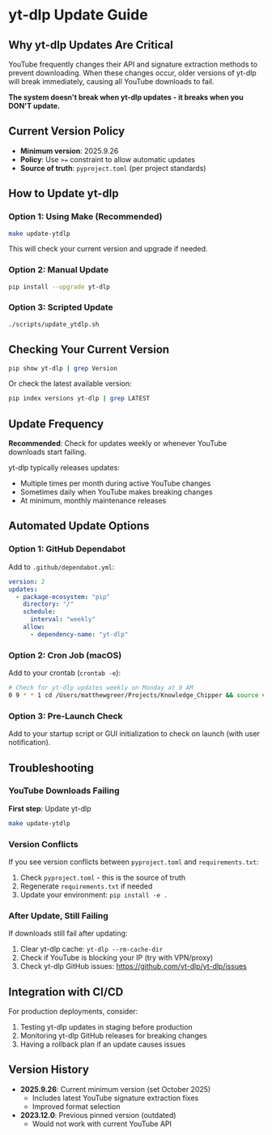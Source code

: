 # yt-dlp Update Guide

## Why yt-dlp Updates Are Critical

YouTube frequently changes their API and signature extraction methods to prevent downloading. When these changes occur, older versions of yt-dlp will break immediately, causing all YouTube downloads to fail.

**The system doesn't break when yt-dlp updates - it breaks when you DON'T update.**

## Current Version Policy

- **Minimum version**: 2025.9.26
- **Policy**: Use `>=` constraint to allow automatic updates
- **Source of truth**: `pyproject.toml` (per project standards)

## How to Update yt-dlp

### Option 1: Using Make (Recommended)
```bash
make update-ytdlp
```
This will check your current version and upgrade if needed.

### Option 2: Manual Update
```bash
pip install --upgrade yt-dlp
```

### Option 3: Scripted Update
```bash
./scripts/update_ytdlp.sh
```

## Checking Your Current Version

```bash
pip show yt-dlp | grep Version
```

Or check the latest available version:
```bash
pip index versions yt-dlp | grep LATEST
```

## Update Frequency

**Recommended**: Check for updates weekly or whenever YouTube downloads start failing.

yt-dlp typically releases updates:
- Multiple times per month during active YouTube changes
- Sometimes daily when YouTube makes breaking changes
- At minimum, monthly maintenance releases

## Automated Update Options

### Option 1: GitHub Dependabot
Add to `.github/dependabot.yml`:
```yaml
version: 2
updates:
  - package-ecosystem: "pip"
    directory: "/"
    schedule:
      interval: "weekly"
    allow:
      - dependency-name: "yt-dlp"
```

### Option 2: Cron Job (macOS)
Add to your crontab (`crontab -e`):
```bash
# Check for yt-dlp updates weekly on Monday at 9 AM
0 9 * * 1 cd /Users/matthewgreer/Projects/Knowledge_Chipper && source venv/bin/activate && pip install --upgrade yt-dlp
```

### Option 3: Pre-Launch Check
Add to your startup script or GUI initialization to check on launch (with user notification).

## Troubleshooting

### YouTube Downloads Failing
**First step**: Update yt-dlp
```bash
make update-ytdlp
```

### Version Conflicts
If you see version conflicts between `pyproject.toml` and `requirements.txt`:
1. Check `pyproject.toml` - this is the source of truth
2. Regenerate `requirements.txt` if needed
3. Update your environment: `pip install -e .`

### After Update, Still Failing
If downloads still fail after updating:
1. Clear yt-dlp cache: `yt-dlp --rm-cache-dir`
2. Check if YouTube is blocking your IP (try with VPN/proxy)
3. Check yt-dlp GitHub issues: https://github.com/yt-dlp/yt-dlp/issues

## Integration with CI/CD

For production deployments, consider:
1. Testing yt-dlp updates in staging before production
2. Monitoring yt-dlp GitHub releases for breaking changes
3. Having a rollback plan if an update causes issues

## Version History

- **2025.9.26**: Current minimum version (set October 2025)
  - Includes latest YouTube signature extraction fixes
  - Improved format selection
- **2023.12.0**: Previous pinned version (outdated)
  - Would not work with current YouTube API
